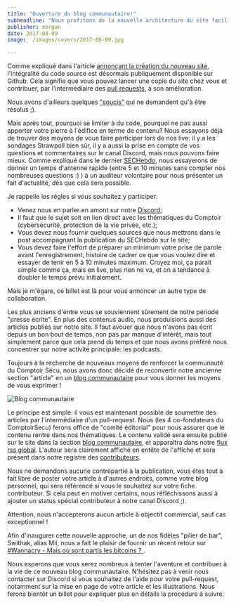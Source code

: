 ```yaml
---
title: "Ouverture du blog communautaire!"
subheadline: "Nous profitons de la nouvelle architecture du site facilitant les contributions pour vous tendre la plume. Tous à vos pull-requests!"
publisher: morgan
date: 2017-08-09
image:  /images/covers/2017-08-09.jpg

---
```


Comme expliqué dans l'article [annonçant la création du nouveau site](/annonce/bienvenue-sur-le-nouveau-site-du-comptoir-sécu/), l'intégralité du code source est désormais publiquement disponible sur Github. Cela signifie que vous pouvez lancer une copie du site chez vous et contribuer, par l'intermédiaire des [pull requests](https://blog.zenika.com/2017/01/24/pull-request-demystifie/), à son amélioration.

Nous avons d'ailleurs quelques ["soucis"](https://github.com/comptoirsecu/csec-hugo/issues) qui ne demandent qu'à être résolus ;).

Mais après tout, pourquoi se limiter à du code, pourquoi ne pas aussi apporter votre pierre à l'édifice en terme de contenu? Nous essayons déjà de trouver des moyens de vous faire participer lors de nos live: il y a les sondages Strawpoll bien sûr, il y a aussi la prise en compte de vos questions et commentaires sur le canal Discord, mais nous pouvons faire mieux. Comme expliqué dans le dernier [SECHebdo](/sechebdo/sechebdo-1er-aout-2017/), nous essayerons de donner un temps d'antenne rapide (entre 5 et 10 minutes sans compter nos nombreuses questions :) ) à un auditeur volontaire pour nous présenter un fait d'actualité, dès que cela sera possible.

Je rappelle les règles si vous souhaitez y participer:

* Venez nous en parler en amont sur notre [Discord](http://discord.comptoirsecu.fr);
* Il faut que le sujet soit en lien direct avec les thématiques du Comptoir (cybersécurité, protection de la vie privée, etc.);
* Vous devez nous fournir quelques sources que nous mettrons dans le post accompagnant la publication du SECHebdo sur le site;
* Vous devez faire l'effort de préparer un minimum votre prise de parole avant l'enregistrement, histoire de cadrer ce que vous voulez dire et essayer de tenir en 5 à 10 minutes maximum. Croyez moi, ça parait simple comme ça, mais en live, plus rien ne va, et on a tendance à doubler le temps prévu initialement.


Mais je m'égare, ce billet est là pour vous annoncer un autre type de collaboration.

Les plus anciens d'entre vous se souviennent sûrement de notre période "presse écrite". En plus des contenus audio, nous produisions aussi des articles publiés sur notre site. Il faut avouer que nous n'avons pas écrit depuis un bon bout de temps, non pas par manque d'intérêt, mais tout simplement parce que cela prend du temps et que nous avons préféré nous concentrer sur notre activité principale: les podcasts.

Toujours à la recherche de nouveaux moyens de renforcer la communauté du Comptoir Sécu, nous avons donc décidé de reconvertir notre ancienne section "article" en un [blog communautaire](/blog/) pour vous donner les moyens de vous exprimer !

![Blog communautaire](/images/misc/2017-08-09-blog-communautaire.jpg)

Le principe est simple: il vous est maintenant possible de soumettre des articles par l'intermédiaire d'un pull-request. Nous (les 4 co-fondateurs du ComptoirSecu) ferons office de "comité éditorial" pour nous assurer que le contenu rentre dans nos thématiques. Le contenu validé sera ensuite publié sur le site dans la section [blog communautaire](/blog), et apparaîtra dans notre [flux rss global](/feed/all.xml). L'auteur sera clairement affiché en entête de l'affiche et sera présent dans notre registre des [contributeurs](/authors/).

Nous ne demandons aucune contrepartie à la publication, vous êtes tout à fait libre de poster votre article à d'autres endroits, comme votre blog personnel, qui sera référencé si vous le souhaitez sur votre fiche contributeur. Si cela peut en motiver certains, nous réfléchissons aussi à ajouter un status spécial contributeur à notre canal Discord ;).

Attention, nous n'accepterons aucun article à objectif commercial, sauf cas exceptionnel !

Afin d'inaugurer cette nouvelle approche, un de nos fidèles "pilier de bar", Swithak, alias Mii, nous a fait le plaisir de fournir un récent retour sur [#Wannacry - Mais où sont partis les bitcoins ? ](/blog/2017-08-08-wannacry-mais-ou-sont-partis-les-bitcoins/).

Nous esperons que vous serez nombreux à tenter l'aventure et contribuer à la vie de ce nouveau blog communautaire. N'hésitez pas à venir nous contacter sur Discord si vous souhaitez de l'aide pour votre pull-request, notamment sur la mise en page de votre article et les illustrations. Nous ferons bientôt un billet pour expliquer plus en détails la procédure à suivre.
